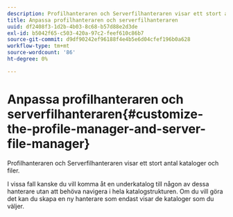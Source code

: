 ```yaml
---
description: Profilhanteraren och Serverfilhanteraren visar ett stort antal kataloger och filer.
title: Anpassa profilhanteraren och serverfilhanteraren
uuid: df2408f3-1d2b-4b03-8c68-b57d88e2d3de
exl-id: b5042f65-c503-420a-97c2-feef610c86b7
source-git-commit: d9df90242ef96188f4e4b5e6d04cfef196b0a628
workflow-type: tm+mt
source-wordcount: '86'
ht-degree: 0%

---
```


# Anpassa profilhanteraren och serverfilhanteraren{#customize-the-profile-manager-and-server-file-manager}

Profilhanteraren och Serverfilhanteraren visar ett stort antal kataloger och filer.

I vissa fall kanske du vill komma åt en underkatalog till någon av dessa hanterare utan att behöva navigera i hela katalogstrukturen. Om du vill göra det kan du skapa en ny hanterare som endast visar de kataloger som du väljer.
